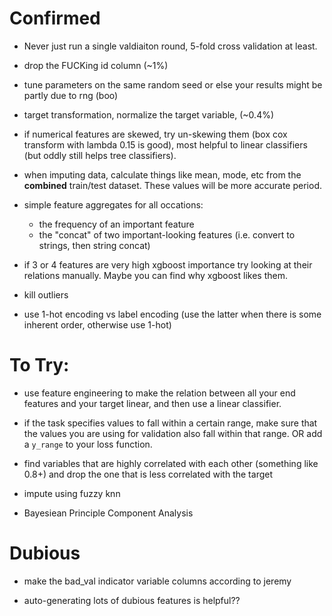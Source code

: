 # Confirmed

- Never just run a single valdiaiton round, 5-fold cross validation at least. 

- drop the FUCKing id column (~1%)

- tune parameters on the same random seed or else your results might be partly due to rng (boo)

- target transformation, normalize the target variable, (~0.4%)

- if numerical features are skewed, try un-skewing them (box cox transform with lambda 0.15 is good), most helpful to linear classifiers (but oddly still helps tree classifiers).

- when imputing data, calculate things like mean, mode, etc from the **combined** train/test dataset. These values will be more accurate period.

- simple feature aggregates for all occations:
    - the frequency of an important feature
    - the "concat" of two important-looking features (i.e. convert to strings, then string concat)

- if 3 or 4 features are very high xgboost importance try looking at their relations manually. Maybe you can find why xgboost likes them.

- kill outliers

- use 1-hot encoding vs label encoding (use the latter when there is some inherent order, otherwise use 1-hot)

# To Try:

- use feature engineering to make the relation between all your end features and your target linear, and then use a linear classifier.

- if the task specifies values to fall within a certain range, make sure that the values you are using for validation also fall within that range. OR add a `y_range` to your loss function.

- find variables that are highly correlated with each other (something like 0.8+) and drop the one that is less correlated with the target

- impute using fuzzy knn

- Bayesiean Principle Component Analysis

# Dubious

- make the bad_val indicator variable columns according to jeremy

- auto-generating lots of dubious features is helpful??

